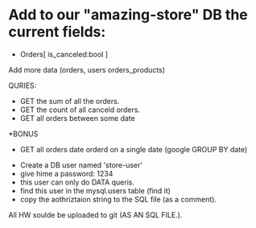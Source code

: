 # Add to our "amazing-store" DB the current fields:
- Orders[
    is_canceled:bool
]

Add more data (orders, users orders_products)

QURIES:
 - GET the sum of all the orders.
 - GET the count of all canceld orders.
 - GET all orders between some date

*BONUS
 - GET all orders date orderd on a single date (google GROUP BY date)

* Create a DB user named 'store-user'
* give hime a password: 1234
* this user can only do DATA queris.
* find this user in the mysql.users table (find it)
* copy the aothriztaion string to the SQL file (as a comment). 


 All HW soulde be uploaded to git (AS AN SQL FILE.).
